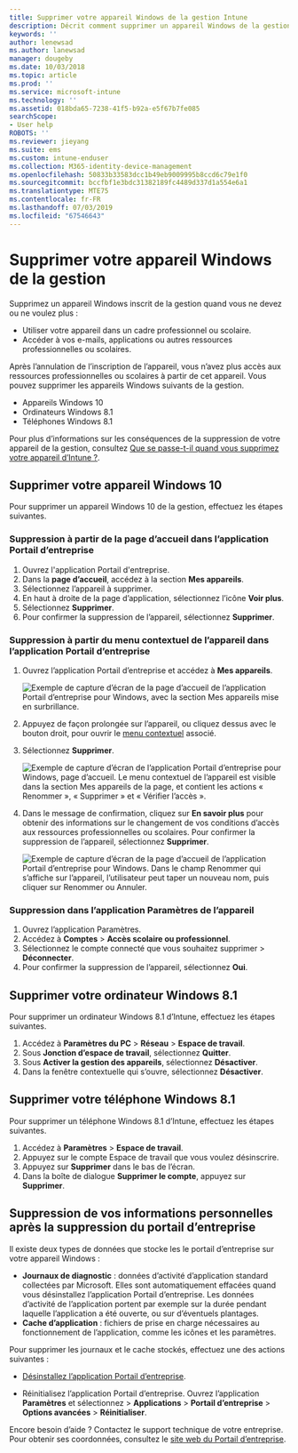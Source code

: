```yaml
---
title: Supprimer votre appareil Windows de la gestion Intune
description: Décrit comment supprimer un appareil Windows de la gestion Intune
keywords: ''
author: lenewsad
ms.author: lanewsad
manager: dougeby
ms.date: 10/03/2018
ms.topic: article
ms.prod: ''
ms.service: microsoft-intune
ms.technology: ''
ms.assetid: 018bda65-7238-41f5-b92a-e5f67b7fe085
searchScope:
- User help
ROBOTS: ''
ms.reviewer: jieyang
ms.suite: ems
ms.custom: intune-enduser
ms.collection: M365-identity-device-management
ms.openlocfilehash: 50833b33583dcc1b49eb9009995b8ccd6c79e1f0
ms.sourcegitcommit: bccfbf1e3bdc31382189fc4489d337d1a554e6a1
ms.translationtype: MTE75
ms.contentlocale: fr-FR
ms.lasthandoff: 07/03/2019
ms.locfileid: "67546643"
---
```

# <a name="remove-your-windows-device-from-management"></a>Supprimer votre appareil Windows de la gestion

Supprimez un appareil Windows inscrit de la gestion quand vous ne devez ou ne voulez plus :  
* Utiliser votre appareil dans un cadre professionnel ou scolaire. 
* Accéder à vos e-mails, applications ou autres ressources professionnelles ou scolaires.

Après l’annulation de l’inscription de l’appareil, vous n’avez plus accès aux ressources professionnelles ou scolaires à partir de cet appareil. Vous pouvez supprimer les appareils Windows suivants de la gestion.  
* Appareils Windows 10 
* Ordinateurs Windows 8.1
* Téléphones Windows 8.1
 
Pour plus d’informations sur les conséquences de la suppression de votre appareil de la gestion, consultez [Que se passe-t-il quand vous supprimez votre appareil d’Intune ?](what-happens-if-you-unenroll-your-device-from-intune-windows.md).  

## <a name="remove-your-windows-10-device"></a>Supprimer votre appareil Windows 10
Pour supprimer un appareil Windows 10 de la gestion, effectuez les étapes suivantes.

### <a name="remove-in-company-portal-app-home-page"></a>Suppression à partir de la page **d’accueil** dans l’application Portail d’entreprise  

1. Ouvrez l'application Portail d'entreprise.
2. Dans la **page d’accueil**, accédez à la section **Mes appareils**.
3. Sélectionnez l’appareil à supprimer.
3. En haut à droite de la page d’application, sélectionnez l’icône **Voir plus**.
4. Sélectionnez **Supprimer**. 
5. Pour confirmer la suppression de l’appareil, sélectionnez **Supprimer**.  

### <a name="remove-in-company-portal-app-device-context-menu"></a>Suppression à partir du menu contextuel de l’appareil dans l’application Portail d’entreprise  

1. Ouvrez l’application Portail d’entreprise et accédez à **Mes appareils**.

    ![Exemple de capture d’écran de la page d’accueil de l’application Portail d’entreprise pour Windows, avec la section Mes appareils mise en surbrillance.](./media/1809_CheckAccess_Context_Select_Device.png)

2. Appuyez de façon prolongée sur l’appareil, ou cliquez dessus avec le bouton droit, pour ouvrir le [menu contextuel](https://docs.microsoft.com//windows/uwp/design/controls-and-patterns/menus) associé.  

3. Sélectionnez **Supprimer**.  

    ![Exemple de capture d’écran de l’application Portail d’entreprise pour Windows, page d’accueil. Le menu contextuel de l’appareil est visible dans la section **Mes appareils** de la page, et contient les actions « Renommer », « Supprimer » et « Vérifier l’accès ».](./media/1809_DeviceContextMenu_Windows_CP.png)  

5. Dans le message de confirmation, cliquez sur **En savoir plus** pour obtenir des informations sur le changement de vos conditions d’accès aux ressources professionnelles ou scolaires. Pour confirmer la suppression de l’appareil, sélectionnez **Supprimer**.   

     ![Exemple de capture d’écran de la page d’accueil de l’application Portail d’entreprise pour Windows. Dans le champ Renommer qui s’affiche sur l’appareil, l’utilisateur peut taper un nouveau nom, puis cliquer sur Renommer ou Annuler.](./media/1808_RemoveDevice_Popup.png)  


### <a name="remove-in-device-settings-app"></a>Suppression dans l’application Paramètres de l’appareil
1. Ouvrez l’application Paramètres. 
2. Accédez à **Comptes** > **Accès scolaire ou professionnel**.
3. Sélectionnez le compte connecté que vous souhaitez supprimer > **Déconnecter**.
4. Pour confirmer la suppression de l’appareil, sélectionnez **Oui**.

## <a name="remove-your-windows-81-computer"></a>Supprimer votre ordinateur Windows 8.1
Pour supprimer un ordinateur Windows 8.1 d’Intune, effectuez les étapes suivantes.

1. Accédez à **Paramètres du PC** > **Réseau** > **Espace de travail**.
2. Sous **Jonction d’espace de travail**, sélectionnez **Quitter**.
3. Sous **Activer la gestion des appareils**, sélectionnez **Désactiver**.
4. Dans la fenêtre contextuelle qui s’ouvre, sélectionnez **Désactiver**.

## <a name="remove-your-windows-81-phone"></a>Supprimer votre téléphone Windows 8.1
Pour supprimer un téléphone Windows 8.1 d’Intune, effectuez les étapes suivantes.

1. Accédez à **Paramètres** > **Espace de travail**.
2. Appuyez sur le compte Espace de travail que vous voulez désinscrire.
3. Appuyez sur **Supprimer** dans le bas de l’écran.
4. Dans la boîte de dialogue **Supprimer le compte**, appuyez sur **Supprimer**.  
## <a name="removing-your-personal-information-after-removing-the-company-portal"></a>Suppression de vos informations personnelles après la suppression du portail d’entreprise  

Il existe deux types de données que stocke les le portail d’entreprise sur votre appareil Windows :

- **Journaux de diagnostic** : données d’activité d’application standard collectées par Microsoft. Elles sont automatiquement effacées quand vous désinstallez l’application Portail d’entreprise. Les données d’activité de l’application portent par exemple sur la durée pendant laquelle l’application a été ouverte, ou sur d’éventuels plantages.
- **Cache d’application** : fichiers de prise en charge nécessaires au fonctionnement de l’application, comme les icônes et les paramètres.

Pour supprimer les journaux et le cache stockés, effectuez une des actions suivantes :

* [Désinstallez l’application Portail d’entreprise](https://support.microsoft.com/help/4028003/windows-10-uninstall-apps-and-programs). 

* Réinitialisez l’application Portail d’entreprise. Ouvrez l’application **Paramètres** et sélectionnez > **Applications** > **Portail d’entreprise** > **Options avancées** > **Réinitialiser**. 

Encore besoin d’aide ? Contactez le support technique de votre entreprise. Pour obtenir ses coordonnées, consultez le [site web du Portail d’entreprise](https://go.microsoft.com/fwlink/?linkid=2010980).
